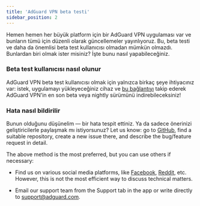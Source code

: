 ```yaml
---
title: 'AdGuard VPN beta testi'
sidebar_position: 2
---
```


Hemen hemen her büyük platform için bir AdGuard VPN uygulaması var ve bunların tümü için düzenli olarak güncellemeler yayınlıyoruz. Bu, beta testi ve daha da önemlisi beta test kullanıcısı olmadan mümkün olmazdı. Bunlardan biri olmak ister misiniz? İşte bunu nasıl yapabileceğiniz.

### Beta test kullanıcısı nasıl olunur

AdGuard VPN beta test kullanıcısı olmak için yalnızca birkaç şeye ihtiyacınız var: istek, uygulamayı yükleyeceğiniz cihaz ve [bu bağlantıyı](https://adguard-vpn.com/en/beta.html) takip ederek AdGuard VPN'in en son beta veya nightly sürümünü indirebileceksiniz!

### Hata nasıl bildirilir

Bunun olduğunu düşünelim — bir hata tespit ettiniz. Ya da sadece önerinizi geliştiricilerle paylaşmak mı istiyorsunuz? Let us know: go to [GitHub](https://github.com/AdguardTeam/), find a suitable repository, create a new issue there, and describe the bug/feature request in detail.

The above method is the most preferred, but you can use others if necessary:

- Find us on various social media platforms, like [Facebook](https://www.facebook.com/AdguardEn/), [Reddit](https://www.reddit.com/r/Adguard/), etc. However, this is not the most efficient way to discuss technical matters.

- Email our support team from the Support tab in the app or write directly to [support@adguard.com](mailto:support@adguard.com).
